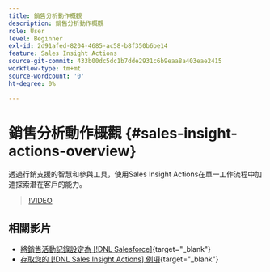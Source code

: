 ```yaml
---
title: 銷售分析動作概觀
description: 銷售分析動作概觀
role: User
level: Beginner
exl-id: 2d91afed-8204-4685-ac58-b8f350b6be14
feature: Sales Insight Actions
source-git-commit: 433b00dc5dc1b7dde2931c6b9eaa8a403eae2415
workflow-type: tm+mt
source-wordcount: '0'
ht-degree: 0%

---
```


# 銷售分析動作概觀 {#sales-insight-actions-overview}

透過行銷支援的智慧和參與工具，使用Sales Insight Actions在單一工作流程中加速探索潛在客戶的能力。

>[!VIDEO](https://video.tv.adobe.com/v/340917/?quality=12&learn=on)

## 相關影片

* [將銷售活動記錄設定為 [!DNL Salesforce]](/help/sales-insight-actions/configure-sales-activity-logging-to-salesforce.md){target="_blank"}
* [存取您的 [!DNL Sales Insight Actions] 例項](/help/sales-insight-actions/accessing-your-sales-insight-actions-instance.md){target="_blank"}
